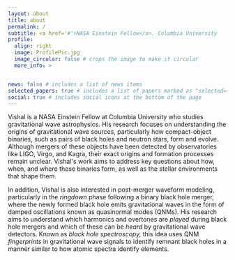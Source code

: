 ```yaml
---
layout: about
title: about
permalink: /
subtitle: <a href='#'>NASA Einstein Fellow</a>. Columbia University
profile:
  align: right
  image: ProfilePic.jpg
  image_circular: false # crops the image to make it circular
  more_info: >


news: false # includes a list of news items
selected_papers: true # includes a list of papers marked as "selected={true}"
social: true # includes social icons at the bottom of the page
---
```


Vishal is a NASA Einstein Fellow at Columbia University who studies gravitational wave astrophysics. His research focuses on understanding the origins of gravitational wave sources, particularly how compact-object binaries, such as pairs of black holes and neutron stars, form and evolve. Although mergers of these objects have been detected by observatories like LIGO, Virgo, and Kagra, their exact origins and formation processes remain unclear. Vishal's work aims to address key questions about how, when, and where these binaries form, as well as the stellar environments that shape them. 


In addition, Vishal is also interested in post-merger waveform modeling, particularly in the *ringdown* phase following a binary black hole merger, where the newly formed black hole emits gravitational waves in the form of damped oscillations known as quasinormal modes (QNMs). His research aims to understand which harmonics and overtones are *played* during black hole mergers and which of these can be *heard* by gravitational wave detectors. Known as *black hole spectroscopy,* this idea uses QNM *fingerprints* in gravitational wave signals to identify remnant black holes in a manner similar to how atomic spectra identify elements.

